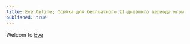 ```yaml
---
title: Eve Online; Ссылка для бесплатного 21-дневного периода игры
published: true
---
```


Welcom to [Eve][link01]

[link01]: https://www.eveonline.com/ru/signup?invc=cab24469-75f8-4dd7-8ce8-747d63fabbc4



